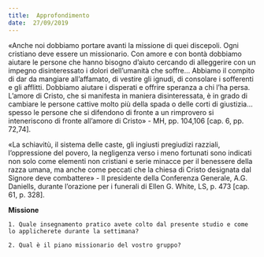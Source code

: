 ```yaml
---
title:  Approfondimento
date:  27/09/2019
---
```


«Anche noi dobbiamo portare avanti la missione di quei discepoli. Ogni cristiano deve essere un missionario. Con amore e con bontà dobbiamo aiutare le persone che hanno bisogno d’aiuto cercando di alleggerire con un impegno disinteressato i dolori dell’umanità che soffre… Abbiamo il compito di dar da mangiare all’affamato, di vestire gli ignudi, di consolare i sofferenti e gli afflitti. Dobbiamo aiutare i disperati e offrire speranza a chi l’ha persa. L’amore di Cristo, che si manifesta in maniera disinteressata, è in grado di cambiare le persone cattive molto più della spada o delle corti di giustizia… spesso le persone che si difendono di fronte a un rimprovero si inteneriscono di fronte all’amore di Cristo» - MH, pp. 104,106 [cap. 6, pp. 72,74].

«La schiavitù, il sistema delle caste, gli ingiusti pregiudizi razziali, l’oppressione del povero, la negligenza verso i meno fortunati sono indicati non solo come elementi non cristiani e serie minacce per il benessere della razza umana, ma anche come peccati che la chiesa di Cristo designata dal Signore deve combattere» - Il presidente della Conferenza Generale, A.G. Daniells, durante l’orazione per i funerali di Ellen G. White, LS, p. 473 [cap. 61, p. 328].

**Missione**

`1.	Quale insegnamento pratico avete colto dal presente studio e come lo applicherete durante la settimana?`

`2.	Qual è il piano missionario del vostro gruppo?`